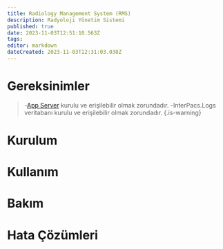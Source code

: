 ```yaml
---
title: Radiology Management System (RMS)
description: Radyoloji Yönetim Sistemi
published: true
date: 2023-11-03T12:51:10.563Z
tags: 
editor: markdown
dateCreated: 2023-11-03T12:31:03.038Z
---
```


# Gereksinimler
> -[App Server](/Uygulamalar/AppServer) kurulu ve erişilebilir olmak zorundadır.
> -InterPacs.Logs veritabanı kurulu ve erişilebilir olmak zorundadır.
{.is-warning}

# Kurulum

# Kullanım

# Bakım

# Hata Çözümleri